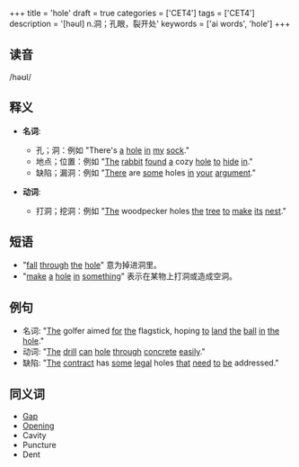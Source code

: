 +++
title = 'hole'
draft = true
categories = ['CET4']
tags = ['CET4']
description = '[həul] n.洞；孔眼，裂开处'
keywords = ['ai words', 'hole']
+++

## 读音
/həʊl/

## 释义
- **名词**:
  - 孔；洞：例如 "There's [a](/post/a/) [hole](/post/hole/) [in](/post/in/) [my](/post/my/) [sock](/post/sock/)."
  - 地点；位置：例如 "[The](/post/the/) [rabbit](/post/rabbit/) [found](/post/found/) [a](/post/a/) cozy [hole](/post/hole/) [to](/post/to/) [hide](/post/hide/) [in](/post/in/)."
  - 缺陷；漏洞：例如 "[There](/post/there/) are [some](/post/some/) holes [in](/post/in/) [your](/post/your/) [argument](/post/argument/)."

- **动词**:
  - 打洞；挖洞：例如 "[The](/post/the/) woodpecker holes [the](/post/the/) [tree](/post/tree/) [to](/post/to/) [make](/post/make/) [its](/post/its/) [nest](/post/nest/)."

## 短语
- "[fall](/post/fall/) [through](/post/through/) [the](/post/the/) [hole](/post/hole/)" 意为掉进洞里。
- "[make](/post/make/) [a](/post/a/) [hole](/post/hole/) [in](/post/in/) [something](/post/something/)" 表示在某物上打洞或造成空洞。

## 例句
- 名词: "[The](/post/the/) golfer aimed [for](/post/for/) [the](/post/the/) flagstick, hoping [to](/post/to/) [land](/post/land/) [the](/post/the/) [ball](/post/ball/) [in](/post/in/) [the](/post/the/) [hole](/post/hole/)."
- 动词: "[The](/post/the/) [drill](/post/drill/) [can](/post/can/) [hole](/post/hole/) [through](/post/through/) [concrete](/post/concrete/) [easily](/post/easily/)."
- 缺陷: "[The](/post/the/) [contract](/post/contract/) has [some](/post/some/) [legal](/post/legal/) holes [that](/post/that/) [need](/post/need/) [to](/post/to/) [be](/post/be/) addressed."

## 同义词
- [Gap](/post/gap/)
- [Opening](/post/opening/)
- Cavity
- Puncture
- Dent
